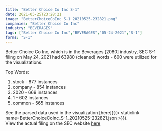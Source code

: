 ```yaml
---
title: "Better Choice Co Inc S-1"
date: 2021-05-25T23:28:21
image: "BetterChoiceCoInc_S-1_20210525-232821.png"
companies: "Better Choice Co Inc"
industry: "BEVERAGES"
tags: ["Better Choice Co Inc","BEVERAGES","05-24-2021","S-1"]
forms: "S-1"
---
```

Better Choice Co Inc, which is in the Beverages [2080] industry, SEC S-1 filing on May 24, 2021 had 63980 (cleaned) words - 600 were utilized for the visualizations.

Top Words:
1. stock - 877 instances
2. company - 854 instances
3. 2020 - 669 instances
4. 1 - 602 instances
5. common - 565 instances


See the parsed data used in the visualization [here]({{< staticlink name=BetterChoiceCoInc_S-1_20210525-232821.json >}}).  
View the actual filing on the SEC website [here](https://www.sec.gov/Archives/edgar/data/1471727/0001140361-21-018415.txt)